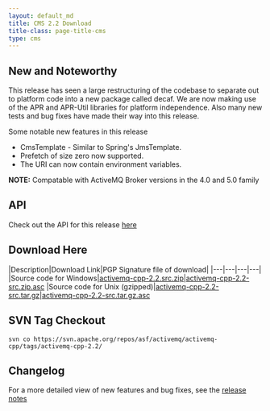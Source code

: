 ```yaml
---
layout: default_md
title: CMS 2.2 Download
title-class: page-title-cms
type: cms
---
```


New and Noteworthy
------------------

This release has seen a large restructuring of the codebase to separate out to platform code into a new package called decaf. We are now making use of the APR and APR-Util libraries for platform independence. Also many new tests and bug fixes have made their way into this release.

Some notable new features in this release

*   CmsTemplate - Similar to Spring's JmsTemplate.
*   Prefetch of size zero now supported.
*   The URI can now contain environment variables.

**NOTE:** Compatable with ActiveMQ Broker versions in the 4.0 and 5.0 family

API
---

Check out the API for this release [here](../api_docs/activemqcpp-2.2.1)

Download Here
-------------

|Description|Download Link|PGP Signature file of download|
|---|---|---|---|
|Source code for Windows|[activemq-cpp-2.2.src.zip](http://archive.apache.org/dist/activemq/activemq-cpp/source/activemq-cpp-2.2-src.zip)|[activemq-cpp-2.2-src.zip.asc](http://archive.apache.org/dist/activemq/activemq-cpp/source/activemq-cpp-2.2-src.zip.asc)
|Source code for Unix (gzipped)|[activemq-cpp-2.2-src.tar.gz](http://archive.apache.org/dist/activemq/activemq-cpp/source/activemq-cpp-2.2-src.tar.gz)|[activemq-cpp-2.2-src.tar.gz.asc](http://archive.apache.org/dist/activemq/activemq-cpp/source/activemq-cpp-2.2-src.tar.gz.asc)

SVN Tag Checkout
----------------
```
svn co https://svn.apache.org/repos/asf/activemq/activemq-cpp/tags/activemq-cpp-2.2/
```

Changelog
---------

For a more detailed view of new features and bug fixes, see the [release notes](https://issues.apache.org/jira/secure/ReleaseNote.jspa?projectId=12311207&version=12315649)

